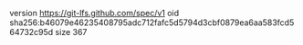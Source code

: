 version https://git-lfs.github.com/spec/v1
oid sha256:b46079e46235408795adc712fafc5d5794d3cbf0879ea6aa583fcd564732c95d
size 367
